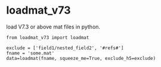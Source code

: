 # loadmat_v73
load V7.3 or above mat files in python.


```
from loadmat_v73 import loadmat

exclude = ['field1/nested_field2', '#refs#']
fname = 'some.mat'
data=loadmat(fname, squeeze_me=True, exclude_h5=exclude)
```